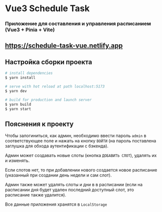 # Vue3 Schedule Task

### Приложение для составления и управления расписанием (Vue3 + Pinia + Vite)
## https://schedule-task-vue.netlify.app

## Настройка сборки проекта
```bash
# install dependencies
$ yarn install

# serve with hot reload at path localhost:5173
$ yarn dev

# build for production and launch server
$ yarn build
$ yarn start
```
## Пояснения к проекту
Чтобы залогиниться, как админ, необходимо ввести пароль `admin` в соответствующее поле и нажать на кнопку `ВОЙТИ` (на пароль поставлена заглушка для обхода аутентификации с бэкенда).

Админ может создавать новые слоты (кнопка `ДОБАВИТЬ СЛОТ`), удалять их и изменять.

Если слотов нет, то при добавлении нового создается новое расписание (указанный при создании день недели и сам слот).

Админ также может удалять слоты и дни в в расписании (если на расписании дня будет удален последний доступный слот, это расписание также удалится).

Все данные приложения хранятся в `LocalStorage`
